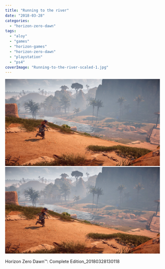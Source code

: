 ```yaml
---
title: "Running to the river"
date: "2018-03-28"
categories: 
  - "horizon-zero-dawn"
tags: 
  - "aloy"
  - "games"
  - "horizon-games"
  - "horizon-zero-dawn"
  - "playstation"
  - "ps4"
coverImage: "Running-to-the-river-scaled-1.jpg"
---
```


[![](images/Running-to-the-river-scaled-1.jpg)](images/Running-to-the-river-scaled-1.jpg)
[![](images/Running-to-the-river-scaled-1.jpg)](images/Running-to-the-river-scaled-1.jpg)

Horizon Zero Dawn™: Complete Edition\_20180328130118

